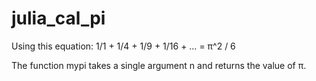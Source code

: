 # julia_cal_pi

Using this equation:
1/1 + 1/4 + 1/9 + 1/16 + … = π^2 / 6

The function mypi takes a single argument n and returns the value of π.
